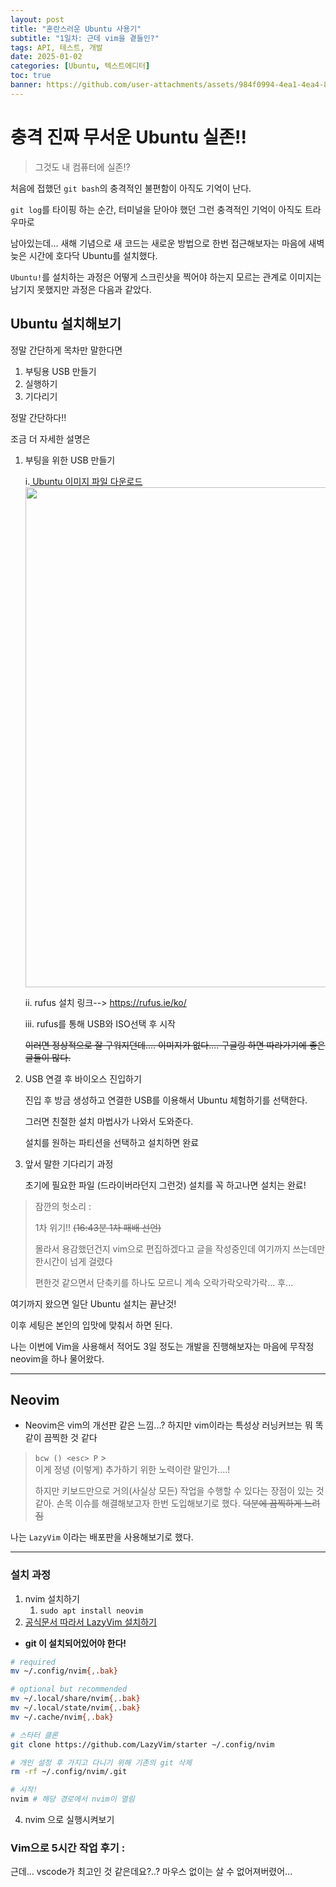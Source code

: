 ```yaml
---
layout: post
title: "혼란스러운 Ubuntu 사용기"
subtitle: "1일차: 근데 vim을 곁들인?"
tags: API, 테스트, 개발
date: 2025-01-02
categories: [Ubuntu, 텍스트에디터]
toc: true
banner: https://github.com/user-attachments/assets/984f0994-4ea1-4ea4-8f79-64f853e7cdf9
---
```


# 충격 진짜 무서운 Ubuntu 실존!!

> 그것도 내 컴퓨터에 실존!?

처음에 접했던 `git bash`의 충격적인 불편함이 아직도 기억이 난다.

`git log`를 타이핑 하는 순간, 터미널을 닫아야 했던 그런 충격적인 기억이 아직도 트라우마로

남아있는데... 새해 기념으로 새 코드는 새로운 방법으로 한번 접근해보자는 마음에 새벽 늦은 시간에 호다닥 Ubuntu를 설치했다.

`Ubuntu!`를 설치하는 과정은 어떻게 스크린샷을 찍어야 하는지 모르는 관계로 이미지는 남기지 못했지만 과정은 다음과 같았다.

## Ubuntu 설치해보기

정말 간단하게 목차만 말한다면

1. 부팅용 USB 만들기
2. 실행하기
3. 기다리기

정말 간단하다!!

조금 더 자세한 설명은

1. 부팅을 위한 USB 만들기 <br />

   i.[ Ubuntu 이미지 파일 다운로드](https://ubuntu.com/download/desktop)<br/>
   <img src="https://github.com/user-attachments/assets/efc6f822-090b-4807-81f9-82ca26eb3a0f" width="800px"/>

   ii. rufus 설치 링크--> https://rufus.ie/ko/

   iii. rufus를 통해 USB와 ISO선택 후 시작

   ~~이러면 정상적으로 잘 구워지던데.... 이미지가 없다.... 구글링 하면 따라가기에 좋은 글들이 많다.~~

2. USB 연결 후 바이오스 진입하기

   진입 후 방금 생성하고 연결한 USB를 이용해서 Ubuntu 체험하기를 선택한다.

   그러면 친절한 설치 마법사가 나와서 도와준다.

   설치를 원하는 파티션을 선택하고 설치하면 완료

3. 앞서 말한 기다리기 과정

   초기에 필요한 파일 (드라이버라던지 그런것) 설치를 꼭 하고나면 설치는 완료!

> 잠깐의 헛소리 :
>
> 1차 위기!! ~~(16:43분 1차 패배 선언)~~
>
> 몰라서 용감했던건지 vim으로 편집하겠다고 글을 작성중인데 여기까지 쓰는데만 한시간이 넘게 걸렸다
>
> 편한것 같으면서 단축키를 하나도 모르니 계속 오락가락오락가락... 후...

여기까지 왔으면 일단 Ubuntu 설치는 끝난것!

이후 세팅은 본인의 입맛에 맞춰서 하면 된다.

나는 이번에 Vim을 사용해서 적어도 3일 정도는 개발을 진행해보자는 마음에 무작정 neovim을 하나 물어왔다.

---

## Neovim

- Neovim은 vim의 개선판 같은 느낌...? 하지만 vim이라는 특성상 러닝커브는 뭐 똑같이 끔찍한 것 같다

> `bcw () <esc> P` > <br/> 이게 정녕 (이렇게) 추가하기 위한 노력이란 말인가....!
>
> 하지만 키보드만으로 거의(사실상 모든) 작업을 수행할 수 있다는 장점이 있는 것 같아. 손목 이슈를 해결해보고자 한번 도입해보기로 했다. ~~덕분에 끔찍하게 느려짐~~

나는 `LazyVim` 이라는 배포판을 사용해보기로 했다.

---

### 설치 과정

1. nvim 설치하기
   1. `sudo apt install neovim`
2. [공식문서 따라서 LazyVim 설치하기](https://www.lazyvim.org/)

- **git 이 설치되어있어야 한다!**

```bash
# required
mv ~/.config/nvim{,.bak}

# optional but recommended
mv ~/.local/share/nvim{,.bak}
mv ~/.local/state/nvim{,.bak}
mv ~/.cache/nvim{,.bak}

# 스타터 클론
git clone https://github.com/LazyVim/starter ~/.config/nvim

# 개인 설정 후 가지고 다니기 위해 기존의 git 삭제
rm -rf ~/.config/nvim/.git

# 시작!
nvim # 해당 경로에서 nvim이 열림
```

4. nvim 으로 실행시켜보기

### Vim으로 5시간 작업 후기 :

근데... vscode가 최고인 것 같은데요?..? 마우스 없이는 살 수 없어져버렸어...
